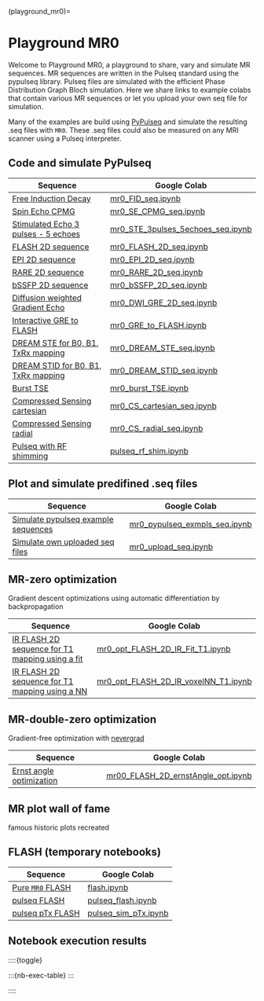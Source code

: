 (playground_mr0)=
# Playground MR0

Welcome to Playground MR0, a playground to share, vary and simulate MR sequences.
MR sequences are written in the Pulseq standard using the pypulseq library.
Pulseq files are simulated with the efficient Phase Distribution Graph Bloch simulation.
Here we share links to example colabs that contain various MR sequences or let you upload your own seq file for simulation.

Many of the examples are build using [PyPulseq](https://github.com/imr-framework/pypulseq) and simulate the resulting .seq files with `MR0`.
These .seq files could also be measured on any MRI scanner using a Pulseq interpreter.


## Code and simulate PyPulseq

| Sequence | Google Colab |
| -------- | ------------ |
| [Free Induction Decay](FID_seq) | <a target="_blank" href="https://colab.research.google.com/github/MRsources/MRzero-Core/blob/main/documentation/playground_mr0/mr0_FID_seq.ipynb">mr0_FID_seq.ipynb</a> |
| [Spin Echo CPMG](SE_CPMG_seq) | <a target="_blank" href="https://colab.research.google.com/github/MRsources/MRzero-Core/blob/main/documentation/playground_mr0/mr0_SE_CPMG_seq.ipynb">mr0_SE_CPMG_seq.ipynb</a> |
| [Stimulated Echo 3 pulses - 5 echoes](STE_3pulses_5echoes_seq) | <a target="_blank" href="https://colab.research.google.com/github/MRsources/MRzero-Core/blob/main/documentation/playground_mr0/mr0_STE_3pulses_5echoes_seq.ipynb">mr0_STE_3pulses_5echoes_seq.ipynb</a> |
| [FLASH 2D sequence](FLASH_2D_seq) | <a target="_blank" href="https://colab.research.google.com/github/MRsources/MRzero-Core/blob/main/documentation/playground_mr0/mr0_FLASH_2D_seq.ipynb">mr0_FLASH_2D_seq.ipynb</a> |
| [EPI 2D sequence](EPI_2D_seq) | <a target="_blank" href="https://colab.research.google.com/github/MRsources/MRzero-Core/blob/main/documentation/playground_mr0/mr0_EPI_2D_seq.ipynb">mr0_EPI_2D_seq.ipynb</a> |
| [RARE 2D sequence](RARE_2D_seq) | <a target="_blank" href="https://colab.research.google.com/github/MRsources/MRzero-Core/blob/main/documentation/playground_mr0/mr0_RARE_2D_seq.ipynb">mr0_RARE_2D_seq.ipynb</a> |
| [bSSFP 2D sequence](bSSFP_2D_seq) | <a target="_blank" href="https://colab.research.google.com/github/MRsources/MRzero-Core/blob/main/documentation/playground_mr0/mr0_bSSFP_2D_seq.ipynb">mr0_bSSFP_2D_seq.ipynb</a> |
| [Diffusion weighted Gradient Echo](DWI_GRE_2D_seq) | <a target="_blank" href="https://colab.research.google.com/github/MRsources/MRzero-Core/blob/main/documentation/playground_mr0/mr0_DWI_GRE_2D_seq.ipynb">mr0_DWI_GRE_2D_seq.ipynb</a> |
| [Interactive GRE to FLASH](GRE2FLASH_seq) | <a target="_blank" href="https://colab.research.google.com/github/MRsources/MRzero-Core/blob/main/documentation/playground_mr0/mr0_GRE_to_FLASH.ipynb">mr0_GRE_to_FLASH.ipynb</a> |
| [DREAM STE for B0, B1, TxRx mapping](DREAM_STE_seq) | <a target="_blank" href="https://colab.research.google.com/github/MRsources/MRzero-Core/blob/main/documentation/playground_mr0/mr0_DREAM_STE_seq.ipynb">mr0_DREAM_STE_seq.ipynb</a> |
| [DREAM STID for B0, B1, TxRx mapping](DREAM_STID_seq) | <a target="_blank" href="https://colab.research.google.com/github/MRsources/MRzero-Core/blob/main/documentation/playground_mr0/mr0_DREAM_STID_seq.ipynb">mr0_DREAM_STID_seq.ipynb</a> |
| [Burst TSE](burst_TSE_seq) | <a target="_blank" href="https://colab.research.google.com/github/MRsources/MRzero-Core/blob/main/documentation/playground_mr0/mr0_burst_TSE.ipynb">mr0_burst_TSE.ipynb</a> |
| [Compressed Sensing cartesian](mr0_CS_cartesian_seq) | <a target="_blank" href="https://colab.research.google.com/github/MRsources/MRzero-Core/blob/main/documentation/playground_mr0/mr0_CS_cartesian_seq.ipynb">mr0_CS_cartesian_seq.ipynb</a> |
| [Compressed Sensing radial](mr0_CS_radial_seq) | <a target="_blank" href="https://colab.research.google.com/github/MRsources/MRzero-Core/blob/main/documentation/playground_mr0/mr0_CS_radial_seq.ipynb">mr0_CS_radial_seq.ipynb</a> |
| [Pulseq with RF shimming](pulseq_ptx) | <a target="_blank" href="https://colab.research.google.com/github/MRsources/MRzero-Core/blob/main/documentation/playground_mr0/pulseq_rf_shim.ipynb">pulseq_rf_shim.ipynb</a> |

## Plot and simulate predifined .seq files

| Sequence | Google Colab |
| -------- | ------------ |
| [Simulate pypulseq example sequences](mr0_pypulseq_example) | <a target="_blank" href="https://colab.research.google.com/github/MRsources/MRzero-Core/blob/main/documentation/playground_mr0/mr0_pypulseq_exmpls_seq.ipynb">mr0_pypulseq_exmpls_seq.ipynb</a> |
| [Simulate own uploaded seq files](mr0_upload_seq) | <a target="_blank" href="https://colab.research.google.com/github/MRsources/MRzero-Core/blob/main/documentation/playground_mr0/mr0_upload_seq.ipynb">mr0_upload_seq.ipynb</a> |


## MR-zero optimization

Gradient descent optimizations using automatic differentiation by backpropagation

| Sequence | Google Colab |
| -------- | ------------ |
| [IR FLASH 2D sequence for T1 mapping using a fit](IR_FLASH_fit) | <a target="_blank" href="https://colab.research.google.com/github/MRsources/MRzero-Core/blob/main/documentation/playground_mr0/mr0_opt_FLASH_2D_IR_Fit_T1.ipynb">mr0_opt_FLASH_2D_IR_Fit_T1.ipynb</a> |
| [IR FLASH 2D sequence for T1 mapping using a NN](IR_FLASH_NN) | <a target="_blank" href="https://colab.research.google.com/github/MRsources/MRzero-Core/blob/main/documentation/playground_mr0/mr0_opt_FLASH_2D_IR_voxelNN_T1.ipynb">mr0_opt_FLASH_2D_IR_voxelNN_T1.ipynb</a> |


## MR-double-zero optimization

Gradient-free optimization with [nevergrad](https://github.com/facebookresearch/nevergrad)

| Sequence | Google Colab |
| -------- | ------------ |
| [Ernst angle optimization](mr00_FLASH_2D_ernstAngle_opt) | <a target="_blank" href="https://colab.research.google.com/github/MRsources/MRzero-Core/blob/main/documentation/playground_mr0/mr00_FLASH_2D_ernstAngle_opt.ipynb">mr00_FLASH_2D_ernstAngle_opt.ipynb</a> |


## MR plot wall of fame

famous historic plots recreated


## FLASH (temporary notebooks)

| Sequence | Google Colab |
| -------- | ------------ |
| [Pure `MR0` FLASH](flash) | <a target="_blank" href="https://colab.research.google.com/github/MRsources/MRzero-Core/blob/main/documentation/examples/flash.ipynb">flash.ipynb</a> |
| [pulseq FLASH](pulseq_flash) | <a target="_blank" href="https://colab.research.google.com/github/MRsources/MRzero-Core/blob/main/documentation/examples/pulseq_flash.ipynb">pulseq_flash.ipynb</a> |
| [pulseq pTx FLASH](pulseq_pTx) | <a target="_blank" href="https://colab.research.google.com/github/MRsources/MRzero-Core/blob/main/documentation/examples/pulseq_sim_pTx.ipynb">pulseq_sim_pTx.ipynb</a> |


## Notebook execution results

::::{toggle}

:::{nb-exec-table}
:::

::::
